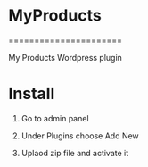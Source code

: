 # MyProducts
======================

My Products Wordpress plugin

Install
=======

1. Go to admin panel

2. Under Plugins choose Add New

3. Uplaod zip file and activate it